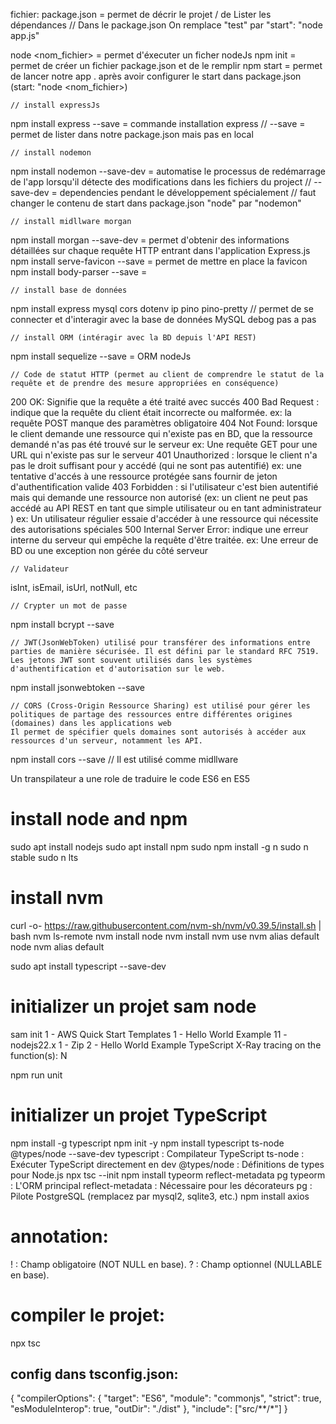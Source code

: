 fichier: package.json = permet de décrir le projet / de Lister les dépendances
// Dans le package.json
On remplace "test" par "start": "node app.js"

node <nom_fichier> = permet d'éxecuter un ficher nodeJs
npm init = permet de créer un fichier package.json et de le remplir
npm start = permet de lancer notre app . après avoir configurer le start dans package.json (start: "node <nom_fichier>)

    // install expressJs
npm install express --save = commande installation express
                            // --save = permet de lister dans notre package.json mais pas en local

    // install nodemon
npm install nodemon --save-dev = automatise le processus de redémarrage de l'app lorsqu'il détecte des modifications dans les fichiers du project
                            // --save-dev = dependencies pendant le développement spécialement
                            // faut changer le contenu de start dans package.json "node" par "nodemon"

    // install midllware morgan
npm install morgan --save-dev = permet d'obtenir des informations détaillées sur chaque requête HTTP entrant dans l'application Express.js
npm install serve-favicon --save = permet de mettre en place la favicon
npm install body-parser --save = 

    // install base de données
npm install express mysql cors dotenv ip pino pino-pretty // permet de se connecter et d'interagir avec la base de données MySQL
debog pas a pas

    // install ORM (intéragir avec la BD depuis l'API REST)
npm install sequelize --save = ORM nodeJs


    // Code de statut HTTP (permet au client de comprendre le statut de la requête et de prendre des mesure appropriées en conséquence)
200 OK: Signifie que la requête a été traité avec succés
400 Bad Request : indique que la requête du client était incorrecte ou malformée.
    ex: la requête POST manque des paramètres obligatoire
404 Not Found: lorsque le client demande une ressource qui n'existe pas en BD, que la ressource demandé n'as pas été trouvé sur le serveur
    ex: Une requête GET pour une URL qui n'existe pas sur le serveur
401 Unauthorized : lorsque le client n'a pas le droit suffisant pour y accédé (qui ne sont pas autentifié)
    ex: une tentative d'accés à une ressource protégée sans fournir de jeton d'authentification valide
403 Forbidden : si l'utilisateur c'est bien autentifié mais qui demande une ressource non autorisé (ex: un client ne peut pas accédé au API REST en tant que simple utilisateur ou en tant administrateur )
    ex: Un utilisateur régulier essaie d'accéder à une ressource qui nécessite des autorisations spéciales
500 Internal Server Error: indique une erreur interne du serveur qui empêche la requête d'être traitée.
    ex: Une erreur de BD ou une exception non gérée du côté serveur

    // Validateur
isInt, isEmail, isUrl, notNull, etc

    // Crypter un mot de passe
npm install bcrypt --save

    // JWT(JsonWebToken) utilisé pour transférer des informations entre parties de manière sécurisée. Il est défini par le standard RFC 7519. Les jetons JWT sont souvent utilisés dans les systèmes d'authentification et d'autorisation sur le web.
npm install jsonwebtoken --save

    // CORS (Cross-Origin Ressource Sharing) est utilisé pour gérer les politiques de partage des ressources entre différentes origines (domaines) dans les applications web
    Il permet de spécifier quels domaines sont autorisés à accéder aux ressources d'un serveur, notamment les API.
npm install cors --save
// Il est utilisé comme midllware


Un transpilateur a une role de traduire le code ES6 en ES5

# install node and npm
sudo apt install nodejs
sudo apt install npm
sudo npm install -g n <!--Installez n (un gestionnaire de versions pour Node.js) -->
sudo n stable <!--Mettez à jour Node.js à la version stable la plus récente-->
sudo n lts <!--(Optionnel) Mettez à jour Node.js vers la version LTS-->

# install nvm <!--permet de switcher des version-->
curl -o- https://raw.githubusercontent.com/nvm-sh/nvm/v0.39.5/install.sh | bash <!-- Utiliser Node Version Manager (NVM) (Recommandé)-->
nvm ls-remote <!--Lister les versions disponibles-->
nvm install node <!--Installer la dernière version stable de Node.js-->
nvm install <version>
nvm use <version>
nvm alias default node <!--Definir la version comme par défaut-->
nvm alias default <version>

sudo apt install typescript --save-dev <!--Installer la dépendance type script-->

# initializer un projet sam node
sam init <!--Initialiser un projet sam node-->
1 - AWS Quick Start Templates
1 - Hello World Example
11 - nodejs22.x
1 - Zip
2 - Hello World Example TypeScript
X-Ray tracing on the function(s): N


npm run unit <!--permet de lancer les tests(test dans l'app sam)-->

# initializer un projet TypeScript
npm install -g typescript <!--il faut installer typeScript globalement-->
npm init -y
npm install typescript ts-node @types/node --save-dev
    typescript : Compilateur TypeScript
    ts-node : Exécuter TypeScript directement en dev
    @types/node : Définitions de types pour Node.js
npx tsc --init <!--Initialise la config TypeScript-->
npm install typeorm reflect-metadata pg
    typeorm : L'ORM principal
    reflect-metadata : Nécessaire pour les décorateurs
    pg : Pilote PostgreSQL (remplacez par mysql2, sqlite3, etc.)
npm install axios <!--pour effectuer des requête HTTP-->


# annotation:
! : Champ obligatoire (NOT NULL en base).
? : Champ optionnel (NULLABLE en base).

# compiler le projet:
npx tsc
## config dans tsconfig.json: 
{
  "compilerOptions": {
    "target": "ES6",
    "module": "commonjs",
    "strict": true,
    "esModuleInterop": true,
    "outDir": "./dist"
  },
  "include": ["src/**/*"]
}